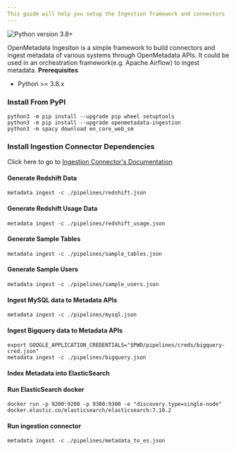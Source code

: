 ```yaml
---
This guide will help you setup the Ingestion framework and connectors
---
```


![Python version 3.8+](https://img.shields.io/badge/python-3.8%2B-blue)

OpenMetadata Ingesiton is a simple framework to build connectors and ingest metadata of various systems through OpenMetadata APIs. It could be used in an orchestration framework(e.g. Apache Airflow) to ingest metadata.
**Prerequisites**

- Python &gt;= 3.8.x

### Install From PyPI

```text
python3 -m pip install --upgrade pip wheel setuptools
python3 -m pip install --upgrade openmetadata-ingestion
python3 -m spacy download en_core_web_sm
```

### Install Ingestion Connector Dependencies

Click here to go to [Ingestion Connector's Documentation](https://docs.open-metadata.org/install/metadata-ingestion)
#### Generate Redshift Data

```text
metadata ingest -c ./pipelines/redshift.json
```

#### Generate Redshift Usage Data

```text
metadata ingest -c ./pipelines/redshift_usage.json
```

#### Generate Sample Tables

```text
metadata ingest -c ./pipelines/sample_tables.json
```

#### Generate Sample Users

```text
metadata ingest -c ./pipelines/sample_users.json
```

#### Ingest MySQL data to Metadata APIs

```text
metadata ingest -c ./pipelines/mysql.json
```

#### Ingest Bigquery data to Metadata APIs

```text
export GOOGLE_APPLICATION_CREDENTIALS="$PWD/pipelines/creds/bigquery-cred.json"
metadata ingest -c ./pipelines/bigquery.json
```

#### Index Metadata into ElasticSearch

#### Run ElasticSearch docker

```text
docker run -p 9200:9200 -p 9300:9300 -e "discovery.type=single-node" docker.elastic.co/elasticsearch/elasticsearch:7.10.2
```

#### Run ingestion connector

```text
metadata ingest -c ./pipelines/metadata_to_es.json
```
